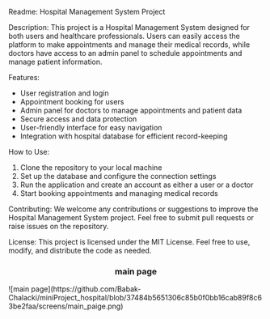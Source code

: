 Readme:
Hospital Management System Project

Description:
This project is a Hospital Management System designed for both users and healthcare professionals. Users can easily access the platform to make appointments and manage their medical records, while doctors have access to an admin panel to schedule appointments and manage patient information.

Features:
- User registration and login
- Appointment booking for users
- Admin panel for doctors to manage appointments and patient data
- Secure access and data protection
- User-friendly interface for easy navigation
- Integration with hospital database for efficient record-keeping

How to Use:
1. Clone the repository to your local machine
2. Set up the database and configure the connection settings
3. Run the application and create an account as either a user or a doctor
4. Start booking appointments and managing medical records

Contributing:
We welcome any contributions or suggestions to improve the Hospital Management System project. Feel free to submit pull requests or raise issues on the repository.

License:
This project is licensed under the MIT License. Feel free to use, modify, and distribute the code as needed.

<h3 align="center">main page</h3>
![main page](https://github.com/Babak-Chalacki/miniProject_hospital/blob/37484b5651306c85b0f0bb16cab89f8c63be2faa/screens/main_paige.png)


